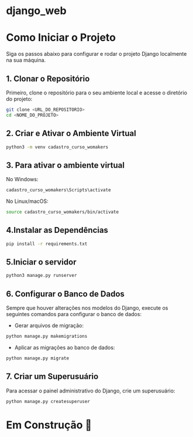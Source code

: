 # django_web

# Como Iniciar o Projeto

Siga os passos abaixo para configurar e rodar o projeto Django localmente na sua máquina.

## 1. Clonar o Repositório

Primeiro, clone o repositório para o seu ambiente local e acesse o diretório do projeto:

```bash
git clone <URL_DO_REPOSITORIO>
cd <NOME_DO_PROJETO>

```

## 2. Criar e Ativar o Ambiente Virtual

```bash
python3 -m venv cadastro_curso_womakers

```

## 3. Para ativar o ambiente virtual

No Windows:

```bash
cadastro_curso_womakers\Scripts\activate

```

No Linux/macOS:

```bash
source cadastro_curso_womakers/bin/activate

```

## 4.Instalar as Dependências

```bash
pip install -r requirements.txt

```

## 5.Iniciar o servidor

```bash
python3 manage.py runserver

```

## 6. Configurar o Banco de Dados
Sempre que houver alterações nos modelos do Django, execute os seguintes comandos para configurar o banco de dados:

- Gerar arquivos de migração:

```bash
python manage.py makemigrations

```

- Aplicar as migrações ao banco de dados:

```bash
python manage.py migrate

```

## 7. Criar um Superusuário
Para acessar o painel administrativo do Django, crie um superusuário:

```bash
python manage.py createsuperuser

```



# Em Construção 🚧